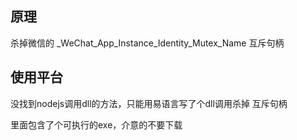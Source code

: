 ## 原理
杀掉微信的 _WeChat_App_Instance_Identity_Mutex_Name 互斥句柄


## 使用平台
没找到nodejs调用dll的方法，只能用易语言写了个dll调用杀掉 互斥句柄

里面包含了个可执行的exe，介意的不要下载

